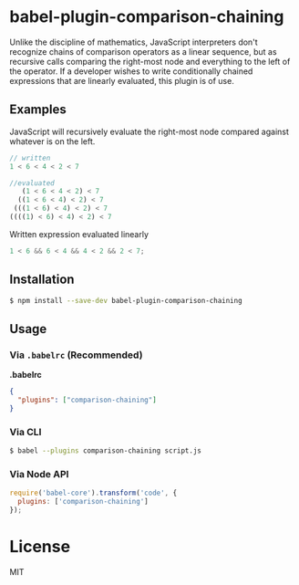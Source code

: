 # babel-plugin-comparison-chaining

Unlike the discipline of mathematics, JavaScript interpreters don't recognize chains of comparison operators as a linear sequence, but as recursive calls comparing the right-most node and everything to the left of the operator.  If a developer wishes to write conditionally chained expressions that are linearly evaluated, this plugin is of use.

## Examples

JavaScript will recursively evaluate the right-most node compared against whatever is on the left.

```javascript
// written
1 < 6 < 4 < 2 < 7

//evaluated
   (1 < 6 < 4 < 2) < 7 
  ((1 < 6 < 4) < 2) < 7
 (((1 < 6) < 4) < 2) < 7
((((1) < 6) < 4) < 2) < 7
```

Written expression evaluated linearly

```javascript
1 < 6 && 6 < 4 && 4 < 2 && 2 < 7;
```

## Installation

```sh
$ npm install --save-dev babel-plugin-comparison-chaining
```

## Usage

### Via `.babelrc` (Recommended)

**.babelrc**

```json
{
  "plugins": ["comparison-chaining"]
}
```

### Via CLI

```sh
$ babel --plugins comparison-chaining script.js
```

### Via Node API

```javascript
require('babel-core').transform('code', {
  plugins: ['comparison-chaining']
});
```

# License

MIT
